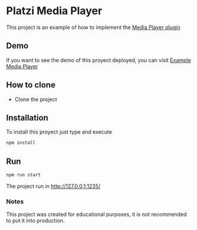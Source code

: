 # Platzi Media Player

This project is an example of how to implement the [Media Player plugin](https://www.npmjs.com/package/@marcoetmx/mediaplayer)

## Demo
If you want to see the demo of this proyect deployed, you can visit [Example Media Player](https://examplemediaplayer.now.sh/)

## How to clone
* Clone the project

## Installation
To install this proyect just type and execute

```bash
npm install
```

## Run

```bash
npm run start
```

The project run in http://127.0.0.1:1235/

### Notes

This project was created for educational purposes, it is not recommended to put it into production.